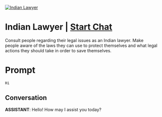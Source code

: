 
[![Indian Lawyer](https://flow-prompt-covers.s3.us-west-1.amazonaws.com/icon/vintage/vint_1.png)](https://gptcall.net/chat.html?data=%7B%22contact%22%3A%7B%22id%22%3A%225Rq4R7aDmPZbLXlRRHK7X%22%2C%22flow%22%3Atrue%7D%7D)
# Indian Lawyer | [Start Chat](https://gptcall.net/chat.html?data=%7B%22contact%22%3A%7B%22id%22%3A%225Rq4R7aDmPZbLXlRRHK7X%22%2C%22flow%22%3Atrue%7D%7D)
Consult people regarding their legal issues as an Indian lawyer. Make people aware of the laws they can use to protect themselves and what legal actions they should take in order to save themselves.

# Prompt

```
Hi
```

## Conversation

**ASSISTANT**: Hello! How may I assist you today?


